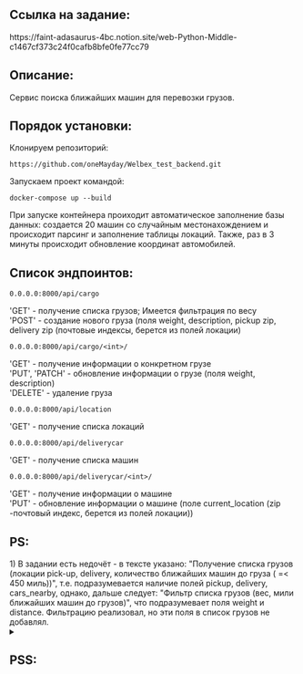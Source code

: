 <h2>Ссылка на задание:</h2>
https://faint-adasaurus-4bc.notion.site/web-Python-Middle-c1467cf373c24f0cafb8bfe0fe77cc79
<h2>Описание:</h2>
Сервис поиска ближайших машин для перевозки грузов.

<h2>Порядок установки:</h2>
Клонируем репозиторий:
	
	
	https://github.com/oneMayday/Welbex_test_backend.git
  
Запускаем проект командой:
	
	
	docker-compose up --build
  
  
При запуске контейнера проиходит автоматическое заполнение базы данных: создается 20 машин со случайным местонахождением и происходит парсинг и заполнение таблицы локаций. Также, раз в 3 минуты происходит обновление координат автомобилей.

<h2>Список эндпоинтов:</h2>


	0.0.0.0:8000/api/cargo

'GET' - получение списка грузов; Имеется фильтрация по весу <br>
'POST' - создание нового груза (поля weight, description, pickup zip, delivery zip (почтовые индексы, берется из полей локации)


	0.0.0.0:8000/api/cargo/<int>/

'GET' - получение информации о конкретном грузе <br>
'PUT', 'PATCH' - обновление информации о грузе (поля weight, description) <br>
'DELETE' - удаление груза


	0.0.0.0:8000/api/location
  
'GET' - получение списка локаций


	0.0.0.0:8000/api/deliverycar
  
'GET' - получение списка машин

	0.0.0.0:8000/api/deliverycar/<int>/
  
'GET' - получение информации о машине <br>
'PUT' - обновление информации о машине (поле current_location (zip -почтовый индекс, берется из полей локации)) <br>

<h2>PS:</h2>
1) В задании есть недочёт - в тексте указано: "Получение списка грузов (локации pick-up, delivery, количество ближайших машин до груза ( =< 450 миль))", т.е. подразумевается наличие полей pickup, delivery, cars_nearby, однако, дальше следует: "Фильтр списка грузов (вес, мили ближайших машин до грузов)", что подразумевает поля weight и distance. Фильтрацию реализовал, но эти поля в список грузов не добавлял.


<details>
<summary><h2> PSS: </h2></summary>
<br>
Реализовал всё, кроме фильтрации по расстоянию до груза. <br>
Скорее всего, данное тестовое задание мне прислали по ошибке, поскольку коммерческого опыта, за исключением фриланса, у меня нет :) <br>
Постарался реализовать максимально качественно, не хватило только времени написать тесты. Также, понимаю, что аггрегация полей distance и cars_nearby сделана не оптимально и сильно нагружает базу, порождая много запросов, на данный момент разбираюсь в этом вопросе, как сделать хорошо :). <br>
Буду рад любому фидбеку, спасибо за внимание!
</details>


